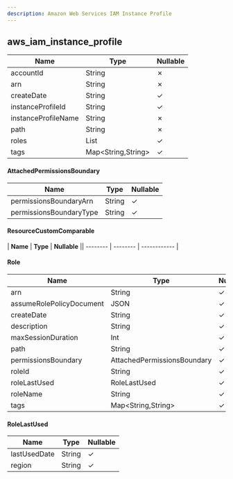 ```yaml
---
description: Amazon Web Services IAM Instance Profile
---
```

aws_iam_instance_profile
------------------------

| **Name**            | **Type**           | **Nullable** |
| ------------------- | ------------------ | ------------ |
| accountId           | String             | &cross;      |
| arn                 | String             | &cross;      |
| createDate          | String             | &check;      |
| instanceProfileId   | String             | &check;      |
| instanceProfileName | String             | &cross;      |
| path                | String             | &cross;      |
| roles               | List<Role>         | &check;      |
| tags                | Map<String,String> | &check;      |

#### AttachedPermissionsBoundary
| **Name**                | **Type** | **Nullable** |
| ----------------------- | -------- | ------------ |
| permissionsBoundaryArn  | String   | &check;      |
| permissionsBoundaryType | String   | &check;      |

#### ResourceCustomComparable
| **Name** | **Type** | **Nullable** || -------- | -------- | ------------ |


#### Role
| **Name**                 | **Type**                    | **Nullable** |
| ------------------------ | --------------------------- | ------------ |
| arn                      | String                      | &check;      |
| assumeRolePolicyDocument | JSON                        | &check;      |
| createDate               | String                      | &check;      |
| description              | String                      | &check;      |
| maxSessionDuration       | Int                         | &check;      |
| path                     | String                      | &check;      |
| permissionsBoundary      | AttachedPermissionsBoundary | &check;      |
| roleId                   | String                      | &check;      |
| roleLastUsed             | RoleLastUsed                | &check;      |
| roleName                 | String                      | &check;      |
| tags                     | Map<String,String>          | &check;      |

#### RoleLastUsed
| **Name**     | **Type** | **Nullable** |
| ------------ | -------- | ------------ |
| lastUsedDate | String   | &check;      |
| region       | String   | &check;      |
